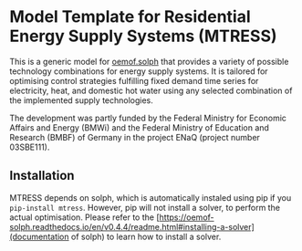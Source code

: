 # Model Template for Residential Energy Supply Systems (MTRESS)

This is a generic model for [oemof.solph](https://github.com/oemof/oemof-solph/)
that provides a variety of possible technology combinations for energy supply systems.
It is tailored for optimising control strategies fulfilling fixed demand time series
for electricity, heat, and domestic hot water using any selected combination
of the implemented supply technologies.

The development was partly funded by the Federal Ministry for Economic Affairs and Energy (BMWi)
and the Federal Ministry of Education and Research (BMBF) of Germany
in the project ENaQ (project number 03SBE111).


## Installation

MTRESS depends on solph, which is automatically instaled using pip
if you `pip-install mtress`. However, pip will not install a solver,
to perform the actual optimisation. Please refer to the
[https://oemof-solph.readthedocs.io/en/v0.4.4/readme.html#installing-a-solver](documentation of solph)
to learn how to install a solver.
